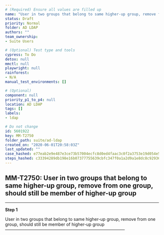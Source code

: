 ```yaml
---
# (Required) Ensure all values are filled up
name: "User in two groups that belong to same higher-up group, remove from one group, should still be member of higher-up group"
status: Draft
priority: Normal
folder: AD LDAP
authors: ""
team_ownership: 
- Suite Users

# (Optional) Test type and tools
cypress: To Do
detox: null
mmctl: null
playwright: null
rainforest: 
- N/A
manual_test_environments: []

# (Optional)
component: null
priority_p1_to_p4: null
location: AD LDAP
tags: []
labels: 
- ldap

# Do not change
id: 5601922
key: MM-T2750
folder_path: suite/ad-ldap
created_on: "2020-06-01T20:58:03Z"
last_updated: ""
case_hashed: e77eab2e9e487e3ce73b57004ecfc8d0ed4faac3c0f2a3753e19d054e524c2fce1c2508c7d2d3830bdcb36b4cbabd38e
steps_hashed: c33394289db198e16b07377755639cbfc347f0a1a2d9a1e8dc8c92936f5cafe923646265e501eb2de920a8a5627e11d5
---
```


## MM-T2750: User in two groups that belong to same higher-up group, remove from one group, should still be member of higher-up group

---

**Step 1**

User in two groups that belong to same higher-up group, remove from one group, should still be member of higher-up group\
————————————————————————————
